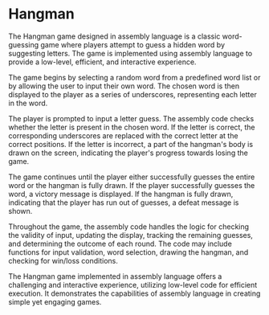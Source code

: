 # Hangman

The Hangman game designed in assembly language is a classic word-guessing game where players attempt to guess a hidden word by suggesting letters. The game is implemented using assembly language to provide a low-level, efficient, and interactive experience.

The game begins by selecting a random word from a predefined word list or by allowing the user to input their own word. The chosen word is then displayed to the player as a series of underscores, representing each letter in the word.

The player is prompted to input a letter guess. The assembly code checks whether the letter is present in the chosen word. If the letter is correct, the corresponding underscores are replaced with the correct letter at the correct positions. If the letter is incorrect, a part of the hangman's body is drawn on the screen, indicating the player's progress towards losing the game.

The game continues until the player either successfully guesses the entire word or the hangman is fully drawn. If the player successfully guesses the word, a victory message is displayed. If the hangman is fully drawn, indicating that the player has run out of guesses, a defeat message is shown.

Throughout the game, the assembly code handles the logic for checking the validity of input, updating the display, tracking the remaining guesses, and determining the outcome of each round. The code may include functions for input validation, word selection, drawing the hangman, and checking for win/loss conditions.

The Hangman game implemented in assembly language offers a challenging and interactive experience, utilizing low-level code for efficient execution. It demonstrates the capabilities of assembly language in creating simple yet engaging games.
